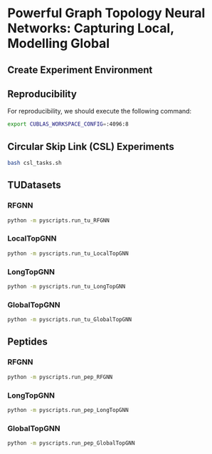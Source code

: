 
# Powerful Graph Topology Neural Networks: Capturing Local, Modelling Global

## Create Experiment Environment

[](create_environment.md)


## Reproducibility

For reproducibility, we should execute the following command:

```bash
export CUBLAS_WORKSPACE_CONFIG=:4096:8
```

## Circular Skip Link (CSL) Experiments

```bash
bash csl_tasks.sh
```

## TUDatasets

### RFGNN
```bash
python -m pyscripts.run_tu_RFGNN
```

### LocalTopGNN
```bash
python -m pyscripts.run_tu_LocalTopGNN
```

### LongTopGNN
```bash
python -m pyscripts.run_tu_LongTopGNN
```


### GlobalTopGNN

```bash
python -m pyscripts.run_tu_GlobalTopGNN
```

## Peptides

### RFGNN

```bash
python -m pyscripts.run_pep_RFGNN
```

### LongTopGNN

```bash
python -m pyscripts.run_pep_LongTopGNN
```

### GlobalTopGNN

```bash
python -m pyscripts.run_pep_GlobalTopGNN
```

